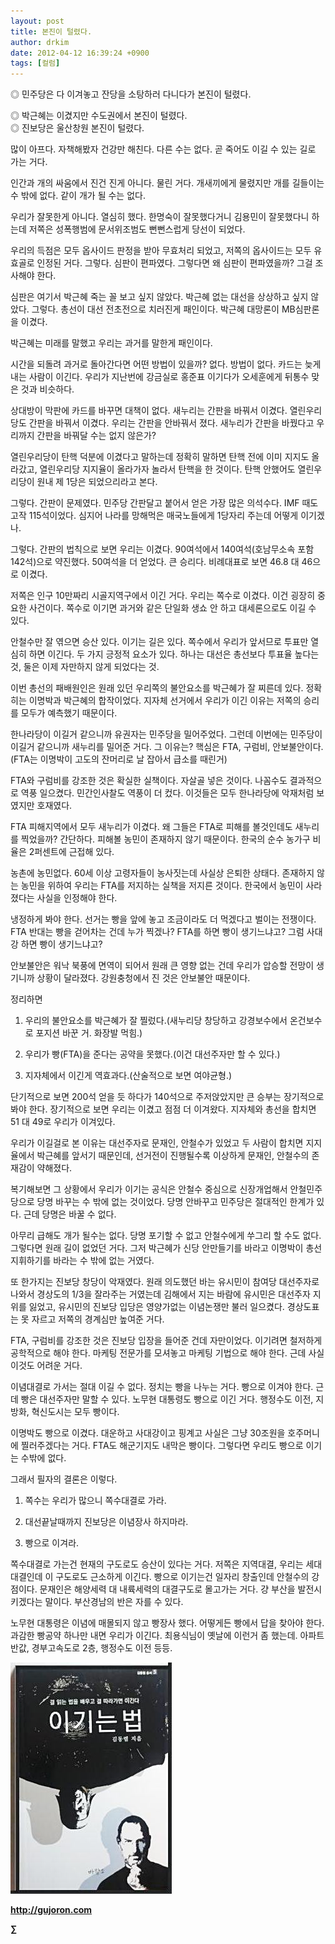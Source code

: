 ```yaml
---
layout: post
title: 본진이 털렸다.
author: drkim
date: 2012-04-12 16:39:24 +0900
tags: [컬럼]
---
```

◎ 민주당은 다 이겨놓고 잔당을 소탕하러 다니다가 본진이 털렸다.

  
◎ 박근혜는 이겼지만 수도권에서 본진이 털렸다.  
◎ 진보당은 울산창원 본진이 털렸다. 

많이 아프다. 자책해봤자 건강만 해친다. 다른 수는 없다. 곧 죽어도 이길 수 있는 길로 가는 거다. 

인간과 개의 싸움에서 진건 진게 아니다. 물린 거다. 개새끼에게 물렸지만 개를 길들이는 수 밖에 없다. 같이 개가 될 수는 없다. 

우리가 잘못한게 아니다. 열심히 했다. 한명숙이 잘못했다거니 김용민이 잘못했다니 하는데 저쪽은 성폭행범에 문서위조범도 뻔뻔스럽게 당선이 되었다. 

우리의 득점은 모두 옵사이드 판정을 받아 무효처리 되었고, 저쪽의 옵사이드는 모두 유효골로 인정된 거다. 그렇다. 심판이 편파였다. 그렇다면 왜 심판이 편파였을까? 그걸 조사해야 한다. 

심판은 여기서 박근혜 죽는 꼴 보고 싶지 않았다. 박근혜 없는 대선을 상상하고 싶지 않았다. 그렇다. 총선이 대선 전초전으로 치러진게 패인이다. 박근혜 대망론이 MB심판론을 이겼다. 

박근혜는 미래를 말했고 우리는 과거를 말한게 패인이다. 

시간을 되돌려 과거로 돌아간다면 어떤 방법이 있을까? 없다. 방법이 없다. 카드는 늦게 내는 사람이 이긴다. 우리가 지난번에 강금실로 홍준표 이기다가 오세훈에게 뒤통수 맞은 것과 비슷하다. 

상대방이 막판에 카드를 바꾸면 대책이 없다. 새누리는 간판을 바꿔서 이겼다. 열린우리당도 간판을 바꿔서 이겼다. 우리는 간판을 안바꿔서 졌다. 새누리가 간판을 바꿨다고 우리까지 간판을 바꿔달 수는 없지 않은가? 

열린우리당이 탄핵 덕분에 이겼다고 말하는데 정확히 말하면 탄핵 전에 이미 지지도 올라갔고, 열린우리당 지지율이 올라가자 놀라서 탄핵을 한 것이다. 탄핵 안했어도 열린우리당이 원내 제 1당은 되었으리라고 본다. 

그렇다. 간판이 문제였다. 민주당 간판달고 붙어서 얻은 가장 많은 의석수다. IMF 때도 고작 115석이었다. 심지어 나라를 망해먹은 매국노들에게 1당자리 주는데 어떻게 이기겠나. 

그렇다. 간판의 법칙으로 보면 우리는 이겼다. 90여석에서 140여석(호남무소속 포함 142석)으로 약진했다. 50여석을 더 얻었다. 큰 승리다. 비례대표로 보면 46.8 대 46으로 이겼다. 

저쪽은 인구 10만짜리 시골지역구에서 이긴 거다. 우리는 쪽수로 이겼다. 이건 굉장히 중요한 사건이다. 쪽수로 이기면 과거와 같은 단일화 생쇼 안 하고 대세론으로도 이길 수 있다. 

안철수만 잘 엮으면 승산 있다. 이기는 길은 있다. 쪽수에서 우리가 앞서므로 투표만 열심히 하면 이긴다. 두 가지 긍정적 요소가 있다. 하나는 대선은 총선보다 투표율 높다는 것, 둘은 이제 자만하지 않게 되었다는 것. 

이번 총선의 패배원인은 원래 있던 우리쪽의 불안요소를 박근혜가 잘 찌른데 있다. 정확히는 이명박과 박근혜의 합작이었다. 지자체 선거에서 우리가 이긴 이유는 저쪽의 승리를 모두가 예측했기 때문이다. 

한나라당이 이길거 같으니까 유권자는 민주당을 밀어주었다. 그런데 이번에는 민주당이 이길거 같으니까 새누리를 밀어준 거다. 그 이유는? 핵심은 FTA, 구럼비, 안보불안이다. (FTA는 이명박이 고도의 잔머리로 날 잡아서 급소를 때린거) 

FTA와 구럼비를 강조한 것은 확실한 실책이다. 자살골 넣은 것이다. 나꼼수도 결과적으로 역풍 일으켰다. 민간인사찰도 역풍이 더 컸다. 이것들은 모두 한나라당에 악재처럼 보였지만 호재였다. 

FTA 피해지역에서 모두 새누리가 이겼다. 왜 그들은 FTA로 피해를 볼것인데도 새누리를 찍었을까? 간단하다. 피해볼 농민이 존재하지 않기 때문이다. 한국의 순수 농가구 비율은 2퍼센트에 근접해 있다. 

농촌에 농민없다. 60세 이상 고령자들이 농사짓는데 사실상 은퇴한 상태다. 존재하지 않는 농민을 위하여 우리는 FTA를 저지하는 실책을 저지른 것이다. 한국에서 농민이 사라졌다는 사실을 인정해야 한다. 

냉정하게 봐야 한다. 선거는 빵을 앞에 놓고 조금이라도 더 먹겠다고 벌이는 전쟁이다. FTA 반대는 빵을 걷어차는 건데 누가 찍겠나? FTA를 하면 빵이 생기느냐고? 그럼 사대강 하면 빵이 생기느냐고? 

안보불안은 워낙 북풍에 면역이 되어서 원래 큰 영향 없는 건데 우리가 압승할 전망이 생기니까 상황이 달라졌다. 강원충청에서 진 것은 안보불안 때문이다. 

정리하면 

1) 우리의 불안요소를 박근혜가 잘 찔렀다.(새누리당 창당하고 강경보수에서 온건보수로 포지션 바꾼 거. 화장발 먹힘.)

  
2) 우리가 빵(FTA)을 준다는 공약을 못했다.(이건 대선주자만 할 수 있다.)  
3) 지자체에서 이긴게 역효과다.(산술적으로 보면 여야균형.) 

단기적으로 보면 200석 얻을 듯 하다가 140석으로 주저앉았지만 큰 승부는 장기적으로 봐야 한다. 장기적으로 보면 우리는 이겼고 점점 더 이겨왔다. 지자체와 총선을 합치면 51 대 49로 우리가 이겨있다. 

우리가 이길걸로 본 이유는 대선주자로 문재인, 안철수가 있었고 두 사람이 합치면 지지율에서 박근혜를 앞서기 때문인데, 선거전이 진행될수록 이상하게 문재인, 안철수의 존재감이 약해졌다. 

복기해보면 그 상황에서 우리가 이기는 공식은 안철수 중심으로 신장개업해서 안철민주당으로 당명 바꾸는 수 밖에 없는 것이었다. 당명 안바꾸고 민주당은 절대적인 한계가 있다. 근데 당명은 바꿀 수 없다. 

아무리 급해도 개가 될수는 없다. 당명 포기할 수 없고 안철수에게 쑤그리 할 수도 없다. 그렇다면 원래 길이 없었던 거다. 그저 박근혜가 신당 안만들기를 바라고 이명박이 총선 지휘하기를 바라는 수 밖에 없는 거였다. 

또 한가지는 진보당 창당이 악재였다. 원래 의도했던 바는 유시민이 참여당 대선주자로 나와서 경상도의 1/3을 잘라주는 거였는데 김해에서 지는 바람에 유시민은 대선주자 지위를 잃었고, 유시민의 진보당 입당은 영양가없는 이념논쟁만 불러 일으켰다. 경상도표는 못 자르고 저쪽의 경계심만 높여준 거다. 

FTA, 구럼비를 강조한 것은 진보당 입장을 들어준 건데 자만이었다. 이기려면 철저하게 공학적으로 해야 한다. 마케팅 전문가를 모셔놓고 마케팅 기법으로 해야 한다. 근데 사실 이것도 어려운 거다. 

이념대결로 가서는 절대 이길 수 없다. 정치는 빵을 나누는 거다. 빵으로 이겨야 한다. 근데 빵은 대선주자만 말할 수 있다. 노무현 대통령도 빵으로 이긴 거다. 행정수도 이전, 지방화, 혁신도시는 모두 빵이다. 

이명박도 빵으로 이겼다. 대운하고 사대강이고 핑계고 사실은 그냥 30조원을 호주머니에 찔러주겠다는 거다. FTA도 해군기지도 내막은 빵이다. 그렇다면 우리도 빵으로 이기는 수밖에 없다. 

그래서 필자의 결론은 이렇다. 



1) 쪽수는 우리가 많으니 쪽수대결로 가라.  
2) 대선끝날때까지 진보당은 이념장사 하지마라.

3) 빵으로 이겨라. 

쪽수대결로 가는건 현재의 구도로도 승산이 있다는 거다. 저쪽은 지역대결, 우리는 세대대결인데 이 구도로도 근소하게 이긴다. 빵으로 이기는건 일자리 창출인데 안철수의 강점이다. 문재인은 해양세력 대 내륙세력의 대결구도로 몰고가는 거다. 걍 부산을 발전시키겠다는 말이다. 부산경남의 반은 자를 수 있다. 

노무현 대통령은 이념에 매몰되지 않고 빵장사 했다. 어떻게든 빵에서 답을 찾아야 한다. 과감한 빵공약 하나만 내면 우리가 이긴다. 최용식님이 옛날에 이런거 좀 했는데. 아파트 반값, 경부고속도로 2층, 행정수도 이전 등등. 



  
  

  




![](/files/attach/images/199/290/248/123456.JPG)







**http://gujoron.com**  


**∑**